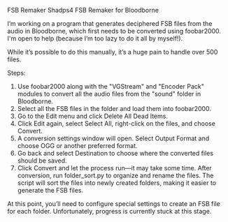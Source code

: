 FSB Remaker
Shadps4 FSB Remaker for Bloodborne

I’m working on a program that generates deciphered FSB files from the audio in Bloodborne, which first needs to be converted using foobar2000. I'm open to help (because I’m too lazy to do it all by myself!).

While it’s possible to do this manually, it’s a huge pain to handle over 500 files.

Steps:
1. Use foobar2000 along with the "VGStream" and "Encoder Pack" modules to convert all the audio files from the "sound" folder in Bloodborne.
2. Select all the FSB files in the folder and load them into foobar2000.
3. Go to the Edit menu and click Delete All Dead Items.
4. Click Edit again, select Select All, right-click on the files, and choose Convert.
5. A conversion settings window will open. Select Output Format and choose OGG or another preferred format.
6. Go back and select Destination to choose where the converted files should be saved.
7. Click Convert and let the process run—it may take some time.
After conversion, run folder_sort.py to organize and rename the files. The script will sort the files into newly created folders, making it easier to generate the FSB files.

At this point, you’ll need to configure special settings to create an FSB file for each folder. Unfortunately, progress is currently stuck at this stage.
